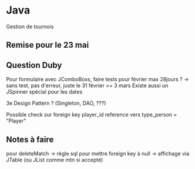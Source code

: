 # Java
Gestion de tournois

## Remise pour le 23 mai


## Question Duby
Pour formulaire avec JComboBoxs, faire tests pour février max 28jours ?
-> sans test, pas d'erreur, juste le 31 février == 3 mars
Existe aussi un JSpinner spécial pour les dates

3e Design Pattern ? (Singleton, DAO, ???)

Possible check sur foreign key		player_id reference vers type_person = "Player"

## Notes à faire
pour deleteMatch -> règle sql pour mettre foreign key à null
				 -> affichage via JTable (ou JList comme mtn si accepté)
